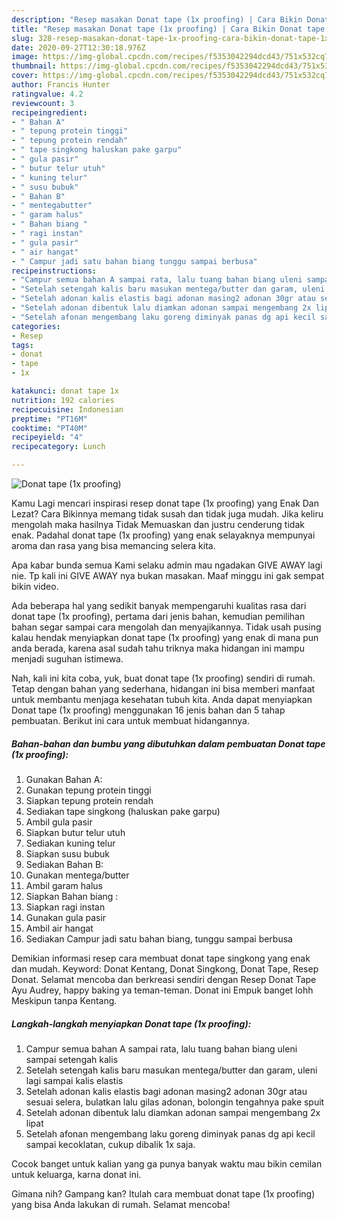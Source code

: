 ```yaml
---
description: "Resep masakan Donat tape (1x proofing) | Cara Bikin Donat tape (1x proofing) Yang Sempurna"
title: "Resep masakan Donat tape (1x proofing) | Cara Bikin Donat tape (1x proofing) Yang Sempurna"
slug: 328-resep-masakan-donat-tape-1x-proofing-cara-bikin-donat-tape-1x-proofing-yang-sempurna
date: 2020-09-27T12:30:18.976Z
image: https://img-global.cpcdn.com/recipes/f5353042294dcd43/751x532cq70/donat-tape-1x-proofing-foto-resep-utama.jpg
thumbnail: https://img-global.cpcdn.com/recipes/f5353042294dcd43/751x532cq70/donat-tape-1x-proofing-foto-resep-utama.jpg
cover: https://img-global.cpcdn.com/recipes/f5353042294dcd43/751x532cq70/donat-tape-1x-proofing-foto-resep-utama.jpg
author: Francis Hunter
ratingvalue: 4.2
reviewcount: 3
recipeingredient:
- " Bahan A"
- " tepung protein tinggi"
- " tepung protein rendah"
- " tape singkong haluskan pake garpu"
- " gula pasir"
- " butur telur utuh"
- " kuning telur"
- " susu bubuk"
- " Bahan B"
- " mentegabutter"
- " garam halus"
- " Bahan biang "
- " ragi instan"
- " gula pasir"
- " air hangat"
- " Campur jadi satu bahan biang tunggu sampai berbusa"
recipeinstructions:
- "Campur semua bahan A sampai rata, lalu tuang bahan biang uleni sampai setengah kalis"
- "Setelah setengah kalis baru masukan mentega/butter dan garam, uleni lagi sampai kalis elastis"
- "Setelah adonan kalis elastis bagi adonan masing2 adonan 30gr atau sesuai selera, bulatkan lalu gilas adonan, bolongin tengahnya pake spuit"
- "Setelah adonan dibentuk lalu diamkan adonan sampai mengembang 2x lipat"
- "Setelah afonan mengembang laku goreng diminyak panas dg api kecil sampai kecoklatan, cukup dibalik 1x saja."
categories:
- Resep
tags:
- donat
- tape
- 1x

katakunci: donat tape 1x 
nutrition: 192 calories
recipecuisine: Indonesian
preptime: "PT16M"
cooktime: "PT40M"
recipeyield: "4"
recipecategory: Lunch

---
```



![Donat tape (1x proofing)](https://img-global.cpcdn.com/recipes/f5353042294dcd43/751x532cq70/donat-tape-1x-proofing-foto-resep-utama.jpg)

Kamu Lagi mencari inspirasi resep donat tape (1x proofing) yang Enak Dan Lezat? Cara Bikinnya memang tidak susah dan tidak juga mudah. Jika keliru mengolah maka hasilnya Tidak Memuaskan dan justru cenderung tidak enak. Padahal donat tape (1x proofing) yang enak selayaknya mempunyai aroma dan rasa yang bisa memancing selera kita.

Apa kabar bunda semua Kami selaku admin mau ngadakan GIVE AWAY lagi nie. Tp kali ini GIVE AWAY nya bukan masakan. Maaf minggu ini gak sempat bikin video.

Ada beberapa hal yang sedikit banyak mempengaruhi kualitas rasa dari donat tape (1x proofing), pertama dari jenis bahan, kemudian pemilihan bahan segar sampai cara mengolah dan menyajikannya. Tidak usah pusing kalau hendak menyiapkan donat tape (1x proofing) yang enak di mana pun anda berada, karena asal sudah tahu triknya maka hidangan ini mampu menjadi suguhan istimewa.


Nah, kali ini kita coba, yuk, buat donat tape (1x proofing) sendiri di rumah. Tetap dengan bahan yang sederhana, hidangan ini bisa memberi manfaat untuk membantu menjaga kesehatan tubuh kita. Anda dapat menyiapkan Donat tape (1x proofing) menggunakan 16 jenis bahan dan 5 tahap pembuatan. Berikut ini cara untuk membuat hidangannya.

<!--inarticleads1-->

##### Bahan-bahan dan bumbu yang dibutuhkan dalam pembuatan Donat tape (1x proofing):

1. Gunakan  Bahan A:
1. Gunakan  tepung protein tinggi
1. Siapkan  tepung protein rendah
1. Sediakan  tape singkong (haluskan pake garpu)
1. Ambil  gula pasir
1. Siapkan  butur telur utuh
1. Sediakan  kuning telur
1. Siapkan  susu bubuk
1. Sediakan  Bahan B:
1. Gunakan  mentega/butter
1. Ambil  garam halus
1. Siapkan  Bahan biang :
1. Siapkan  ragi instan
1. Gunakan  gula pasir
1. Ambil  air hangat
1. Sediakan  Campur jadi satu bahan biang, tunggu sampai berbusa


Demikian informasi resep cara membuat donat tape singkong yang enak dan mudah. Keyword: Donat Kentang, Donat Singkong, Donat Tape, Resep Donat. Selamat mencoba dan berkreasi sendiri dengan Resep Donat Tape Ayu Audrey, happy baking ya teman-teman. Donat ini Empuk banget lohh Meskipun tanpa Kentang. 

<!--inarticleads2-->

##### Langkah-langkah menyiapkan Donat tape (1x proofing):

1. Campur semua bahan A sampai rata, lalu tuang bahan biang uleni sampai setengah kalis
1. Setelah setengah kalis baru masukan mentega/butter dan garam, uleni lagi sampai kalis elastis
1. Setelah adonan kalis elastis bagi adonan masing2 adonan 30gr atau sesuai selera, bulatkan lalu gilas adonan, bolongin tengahnya pake spuit
1. Setelah adonan dibentuk lalu diamkan adonan sampai mengembang 2x lipat
1. Setelah afonan mengembang laku goreng diminyak panas dg api kecil sampai kecoklatan, cukup dibalik 1x saja.


Cocok banget untuk kalian yang ga punya banyak waktu mau bikin cemilan untuk keluarga, karna donat ini. 

Gimana nih? Gampang kan? Itulah cara membuat donat tape (1x proofing) yang bisa Anda lakukan di rumah. Selamat mencoba!

